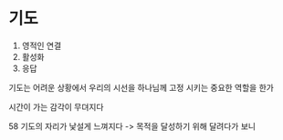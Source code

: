 # 기도
1. 영적인 연결
2.  활성화
3. 응답

기도는 어려운 상황에서 우리의 시선을 하나님께 고정 시키는 중요한 역할을 한가

시간이 가는 감각이 무뎌지다

58 기도의 자리가 낯설게 느껴지다 
-> 목적을 달성하기 위해 달려다가 보니